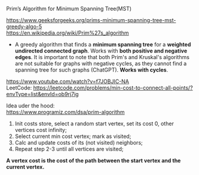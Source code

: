 Prim’s Algorithm for Minimum Spanning Tree(MST)

https://www.geeksforgeeks.org/prims-minimum-spanning-tree-mst-greedy-algo-5 \
https://en.wikipedia.org/wiki/Prim%27s_algorithm

- A greedy algorithm that finds a __minimum spanning tree__ for a __weighted undirected connected graph__. Works with __both positive and negative edges__.
  It is important to note that both Prim's and Kruskal's algorithms are not suitable for graphs with negative cycles, as they cannot find a spanning tree for such graphs (ChatGPT).
  __Works with cycles__.

https://www.youtube.com/watch?v=f7JOBJIC-NA \
LeetCode: https://leetcode.com/problems/min-cost-to-connect-all-points/?envType=list&envId=ob9rj7ig

Idea uder the hood:\
https://www.programiz.com/dsa/prim-algorithm
1. Init costs store, select a random start vertex, set its cost 0, other vertices cost infinity;
2. Select current min cost vertex; mark as visited;
3. Calc and update costs of its (not visited) neighbors;
4. Repeat step 2-3 until all vertices are visited;

__A vertex cost is the cost of the path between the start vertex and the current vertex.__
